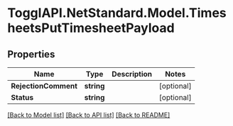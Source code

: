 # TogglAPI.NetStandard.Model.TimesheetsPutTimesheetPayload
## Properties

Name | Type | Description | Notes
------------ | ------------- | ------------- | -------------
**RejectionComment** | **string** |  | [optional] 
**Status** | **string** |  | [optional] 

[[Back to Model list]](../README.md#documentation-for-models) [[Back to API list]](../README.md#documentation-for-api-endpoints) [[Back to README]](../README.md)

